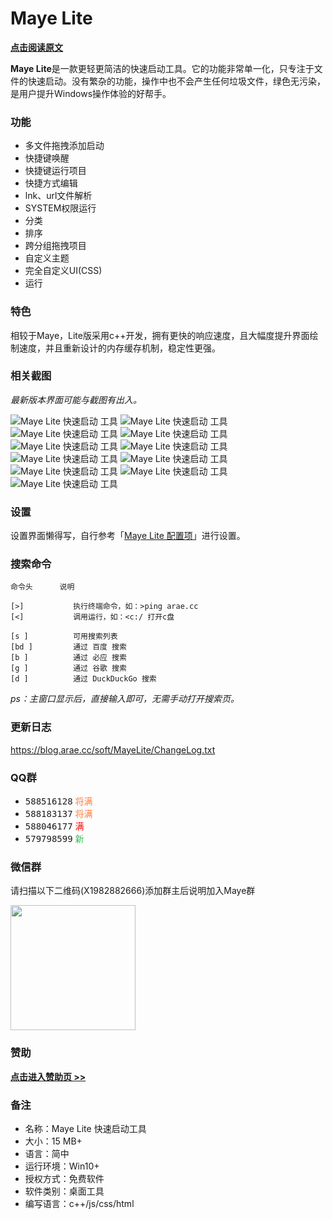 # Maye Lite

**[点击阅读原文](https://blog.arae.cc/post/25842.html)**


**Maye Lite**是一款更轻更简洁的快速启动工具。它的功能非常单一化，只专注于文件的快速启动。没有繁杂的功能，操作中也不会产生任何垃圾文件，绿色无污染，是用户提升Windows操作体验的好帮手。


### 功能

- 多文件拖拽添加启动
- 快捷键唤醒
- 快捷键运行项目
- 快捷方式编辑
- lnk、url文件解析
- SYSTEM权限运行
- 分类
- 排序
- 跨分组拖拽项目
- 自定义主题
- 完全自定义UI(CSS)
- 运行


### 特色

相较于Maye，Lite版采用c++开发，拥有更快的响应速度，且大幅度提升界面绘制速度，并且重新设计的内存缓存机制，稳定性更强。


### 相关截图
_最新版本界面可能与截图有出入。_

![Maye Lite 快速启动 工具](https://i.loli.net/2021/11/29/RPboWuHZis1CX4d.png)
![Maye Lite 快速启动 工具](https://i.loli.net/2021/11/29/dHtpn6ykwOXgG9E.png)
![Maye Lite 快速启动 工具](https://i.loli.net/2021/11/29/Nq9Dhk4vzOPMnml.png)
![Maye Lite 快速启动 工具](https://i.loli.net/2021/11/29/dCmFicu3eKo6LAa.png)
![Maye Lite 快速启动 工具](https://i.loli.net/2021/11/29/D6eoukTsi4aJPnG.png)
![Maye Lite 快速启动 工具](https://i.loli.net/2021/11/29/RpjQYMx2sGEPNXr.png)
![Maye Lite 快速启动 工具](https://i.loli.net/2021/11/29/KfcErnTSxz8FNL5.png)
![Maye Lite 快速启动 工具](https://i.loli.net/2021/11/29/ZWatQ7B2GVTeS3F.png)
![Maye Lite 快速启动 工具](https://i.loli.net/2021/11/29/I52n9EYwlZQpDHy.png)
![Maye Lite 快速启动 工具](https://i.loli.net/2021/11/29/ZNbQqxcJHTz3DfL.png)
![Maye Lite 快速启动 工具](https://i.loli.net/2021/11/29/wc4lnqteGkImbO2.png)


### 设置

设置界面懒得写，自行参考「[Maye Lite 配置项](https://blog.arae.cc/post/25841.html)」进行设置。


### 搜索命令

```
命令头      说明

[>]           执行终端命令，如：>ping arae.cc
[<]           调用运行，如：<c:/ 打开c盘

[s ]          可用搜索列表
[bd ]         通过 百度 搜索
[b ]          通过 必应 搜索
[g ]          通过 谷歌 搜索
[d ]          通过 DuckDuckGo 搜索
```
*ps：主窗口显示后，直接输入即可，无需手动打开搜索页。*


### 更新日志

<https://blog.arae.cc/soft/MayeLite/ChangeLog.txt>


### QQ群

* <kbd>588516128</kbd> <kbd><font color="#FE7E40">将满</font></kbd>
* <kbd>588183137</kbd> <kbd><font color="#FE7E40">将满</font></kbd>
* <kbd>588046177</kbd> <kbd><font color="red">满</font></kbd>
* <kbd>579798599</kbd> <kbd><font color="#2CBE4E">新</font></kbd>


### 微信群

请扫描以下二维码(X1982882666)添加群主后说明加入Maye群

<img src="http://blog.arae.cc/images/vx-25H.png" alt="" width="200" height="200">



### 赞助

**[点击进入赞助页 >>](http://blog.arae.cc/z/about.html#打赏-赞助)**


### 备注

* 名称：Maye Lite 快速启动工具
* 大小：15 MB+
* 语言：简中
* 运行环境：Win10+
* 授权方式：免费软件
* 软件类别：桌面工具
* 编写语言：c++/js/css/html


